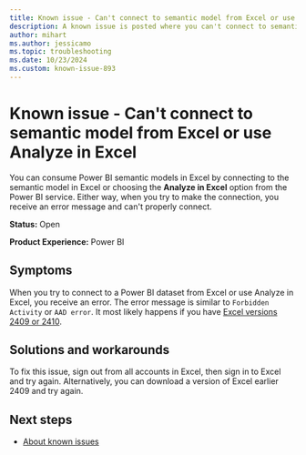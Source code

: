 ```yaml
---
title: Known issue - Can't connect to semantic model from Excel or use Analyze in Excel
description: A known issue is posted where you can't connect to semantic model from Excel or use Analyze in Excel.
author: mihart
ms.author: jessicamo
ms.topic: troubleshooting  
ms.date: 10/23/2024
ms.custom: known-issue-893
---
```


# Known issue - Can't connect to semantic model from Excel or use Analyze in Excel

You can consume Power BI semantic models in Excel by connecting to the semantic model in Excel or choosing the **Analyze in Excel** option from the Power BI service. Either way, when you try to make the connection, you receive an error message and can't properly connect.

**Status:** Open

**Product Experience:** Power BI

## Symptoms

When you try to connect to a Power BI dataset from Excel or use Analyze in Excel, you receive an error. The error message is similar to `Forbidden Activity` or `AAD error`. It most likely happens if you have [Excel versions 2409 or 2410](/officeupdates/current-channel-preview).

## Solutions and workarounds

To fix this issue, sign out from all accounts in Excel, then sign in to Excel and try again. Alternatively, you can download a version of Excel earlier 2409 and try again.

## Next steps

- [About known issues](https://support.fabric.microsoft.com/known-issues)
